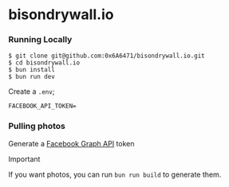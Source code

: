 # bisondrywall.io

### Running Locally

```
$ git clone git@github.com:0x6A6471/bisondrywall.io.git 
$ cd bisondrywall.io
$ bun install
$ bun run dev
```

Create a `.env`;

```
FACEBOOK_API_TOKEN=
```

### Pulling photos
Generate a [Facebook Graph API](https://developers.facebook.com/docs/graph-api/guides/explorer/) token

> [!IMPORTANT]
> If you want photos, you can run `bun run build` to generate them.

